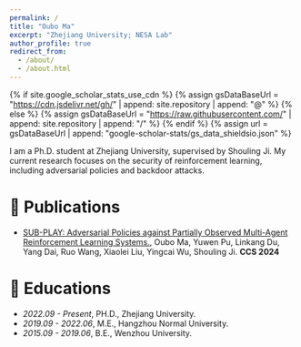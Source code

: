 ```yaml
---
permalink: /
title: "Oubo Ma"
excerpt: "Zhejiang University; NESA Lab"
author_profile: true
redirect_from: 
  - /about/
  - /about.html
---
```


{% if site.google_scholar_stats_use_cdn %}
{% assign gsDataBaseUrl = "https://cdn.jsdelivr.net/gh/" | append: site.repository | append: "@" %}
{% else %}
{% assign gsDataBaseUrl = "https://raw.githubusercontent.com/" | append: site.repository | append: "/" %}
{% endif %}
{% assign url = gsDataBaseUrl | append: "google-scholar-stats/gs_data_shieldsio.json" %}

<span class='anchor' id='about-me'></span>

I am a Ph.D. student at Zhejiang University, supervised by Shouling Ji. My current research focuses on the security of reinforcement learning, including adversarial policies and backdoor attacks.

# 📝 Publications 
- [SUB-PLAY: Adversarial Policies against Partially Observed Multi-Agent Reinforcement Learning Systems.](https://github.com), Oubo Ma, Yuwen Pu, Linkang Du, Yang Dai, Ruo Wang, Xiaolei Liu, Yingcai Wu, Shouling Ji. **CCS 2024**

# 📖 Educations
- *2022.09 - Present*, PH.D., Zhejiang University. 
- *2019.09 - 2022.06*, M.E., Hangzhou Normal University. 
- *2015.09 - 2019.06*, B.E., Wenzhou University. 